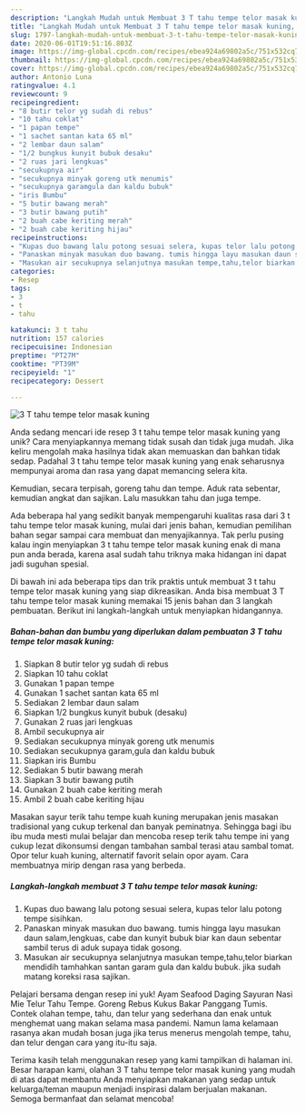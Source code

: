 ```yaml
---
description: "Langkah Mudah untuk Membuat 3 T tahu tempe telor masak kuning, Lezat Sekali"
title: "Langkah Mudah untuk Membuat 3 T tahu tempe telor masak kuning, Lezat Sekali"
slug: 1797-langkah-mudah-untuk-membuat-3-t-tahu-tempe-telor-masak-kuning-lezat-sekali
date: 2020-06-01T19:51:16.803Z
image: https://img-global.cpcdn.com/recipes/ebea924a69802a5c/751x532cq70/3-t-tahu-tempe-telor-masak-kuning-foto-resep-utama.jpg
thumbnail: https://img-global.cpcdn.com/recipes/ebea924a69802a5c/751x532cq70/3-t-tahu-tempe-telor-masak-kuning-foto-resep-utama.jpg
cover: https://img-global.cpcdn.com/recipes/ebea924a69802a5c/751x532cq70/3-t-tahu-tempe-telor-masak-kuning-foto-resep-utama.jpg
author: Antonio Luna
ratingvalue: 4.1
reviewcount: 9
recipeingredient:
- "8 butir telor yg sudah di rebus"
- "10 tahu coklat"
- "1 papan tempe"
- "1 sachet santan kata 65 ml"
- "2 lembar daun salam"
- "1/2 bungkus kunyit bubuk desaku"
- "2 ruas jari lengkuas"
- "secukupnya air"
- "secukupnya minyak goreng utk menumis"
- "secukupnya garamgula dan kaldu bubuk"
- "iris Bumbu"
- "5 butir bawang merah"
- "3 butir bawang putih"
- "2 buah cabe keriting merah"
- "2 buah cabe keriting hijau"
recipeinstructions:
- "Kupas duo bawang lalu potong sesuai selera, kupas telor lalu potong tempe sisihkan."
- "Panaskan minyak masukan duo bawang. tumis hingga layu masukan daun salam,lengkuas, cabe dan kunyit bubuk biar kan daun sebentar sambil terus di aduk supaya tidak gosong."
- "Masukan air secukupnya selanjutnya masukan tempe,tahu,telor biarkan mendidih tamhahkan santan garam gula dan kaldu bubuk. jika sudah matang koreksi rasa sajikan."
categories:
- Resep
tags:
- 3
- t
- tahu

katakunci: 3 t tahu 
nutrition: 157 calories
recipecuisine: Indonesian
preptime: "PT27M"
cooktime: "PT39M"
recipeyield: "1"
recipecategory: Dessert

---
```



![3 T tahu tempe telor masak kuning](https://img-global.cpcdn.com/recipes/ebea924a69802a5c/751x532cq70/3-t-tahu-tempe-telor-masak-kuning-foto-resep-utama.jpg)

Anda sedang mencari ide resep 3 t tahu tempe telor masak kuning yang unik? Cara menyiapkannya memang tidak susah dan tidak juga mudah. Jika keliru mengolah maka hasilnya tidak akan memuaskan dan bahkan tidak sedap. Padahal 3 t tahu tempe telor masak kuning yang enak seharusnya mempunyai aroma dan rasa yang dapat memancing selera kita.

Kemudian, secara terpisah, goreng tahu dan tempe. Aduk rata sebentar, kemudian angkat dan sajikan. Lalu masukkan tahu dan juga tempe.

Ada beberapa hal yang sedikit banyak mempengaruhi kualitas rasa dari 3 t tahu tempe telor masak kuning, mulai dari jenis bahan, kemudian pemilihan bahan segar sampai cara membuat dan menyajikannya. Tak perlu pusing kalau ingin menyiapkan 3 t tahu tempe telor masak kuning enak di mana pun anda berada, karena asal sudah tahu triknya maka hidangan ini dapat jadi suguhan spesial.


Di bawah ini ada beberapa tips dan trik praktis untuk membuat 3 t tahu tempe telor masak kuning yang siap dikreasikan. Anda bisa membuat 3 T tahu tempe telor masak kuning memakai 15 jenis bahan dan 3 langkah pembuatan. Berikut ini langkah-langkah untuk menyiapkan hidangannya.

<!--inarticleads1-->

##### Bahan-bahan dan bumbu yang diperlukan dalam pembuatan 3 T tahu tempe telor masak kuning:

1. Siapkan 8 butir telor yg sudah di rebus
1. Siapkan 10 tahu coklat
1. Gunakan 1 papan tempe
1. Gunakan 1 sachet santan kata 65 ml
1. Sediakan 2 lembar daun salam
1. Siapkan 1/2 bungkus kunyit bubuk (desaku)
1. Gunakan 2 ruas jari lengkuas
1. Ambil secukupnya air
1. Sediakan secukupnya minyak goreng utk menumis
1. Sediakan secukupnya garam,gula dan kaldu bubuk
1. Siapkan iris Bumbu
1. Sediakan 5 butir bawang merah
1. Siapkan 3 butir bawang putih
1. Gunakan 2 buah cabe keriting merah
1. Ambil 2 buah cabe keriting hijau


Masakan sayur terik tahu tempe kuah kuning merupakan jenis masakan tradisional yang cukup terkenal dan banyak peminatnya. Sehingga bagi ibu ibu muda mesti mulai belajar dan mencoba resep terik tahu tempe ini yang cukup lezat dikonsumsi dengan tambahan sambal terasi atau sambal tomat. Opor telur kuah kuning, alternatif favorit selain opor ayam. Cara membuatnya mirip dengan rasa yang berbeda. 

<!--inarticleads2-->

##### Langkah-langkah membuat 3 T tahu tempe telor masak kuning:

1. Kupas duo bawang lalu potong sesuai selera, kupas telor lalu potong tempe sisihkan.
1. Panaskan minyak masukan duo bawang. tumis hingga layu masukan daun salam,lengkuas, cabe dan kunyit bubuk biar kan daun sebentar sambil terus di aduk supaya tidak gosong.
1. Masukan air secukupnya selanjutnya masukan tempe,tahu,telor biarkan mendidih tamhahkan santan garam gula dan kaldu bubuk. jika sudah matang koreksi rasa sajikan.


Pelajari bersama dengan resep ini yuk! Ayam Seafood Daging Sayuran Nasi Mie Telur Tahu Tempe. Goreng Rebus Kukus Bakar Panggang Tumis. Contek olahan tempe, tahu, dan telur yang sederhana dan enak untuk menghemat uang makan selama masa pandemi. Namun lama kelamaan rasanya akan mudah bosan juga jika terus menerus mengolah tempe, tahu, dan telur dengan cara yang itu-itu saja. 

Terima kasih telah menggunakan resep yang kami tampilkan di halaman ini. Besar harapan kami, olahan 3 T tahu tempe telor masak kuning yang mudah di atas dapat membantu Anda menyiapkan makanan yang sedap untuk keluarga/teman maupun menjadi inspirasi dalam berjualan makanan. Semoga bermanfaat dan selamat mencoba!
